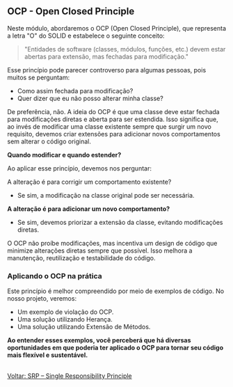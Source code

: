 ## OCP - Open Closed Principle

Neste módulo, abordaremos o OCP (Open Closed Principle), que representa a letra "O" do SOLID e estabelece o seguinte conceito: 

> "Entidades de software (classes, módulos, funções, etc.) devem estar abertas para extensão, mas fechadas para modificação." 

Esse princípio pode parecer controverso para algumas pessoas, pois muitos se perguntam: 
- Como assim fechada para modificação?
- Quer dizer que eu não posso alterar minha classe?

De preferência, não. A ideia do OCP é que uma classe deve estar fechada para modificações diretas e aberta para ser estendida. Isso significa que, ao invés de modificar uma classe existente sempre que surgir um novo requisito, devemos criar extensões para adicionar novos comportamentos sem alterar o código original. 

**Quando modificar e quando estender?**<br />

Ao aplicar esse princípio, devemos nos perguntar:<br /> 

A alteração é para corrigir um comportamento existente? 
- Se sim, a modificação na classe original pode ser necessária. 

**A alteração é para adicionar um novo comportamento?**<br /> 
- Se sim, devemos priorizar a extensão da classe, evitando modificações diretas. 

O OCP não proíbe modificações, mas incentiva um design de código que minimize alterações diretas sempre que possível. Isso melhora a manutenção, reutilização e testabilidade do código. 

### Aplicando o OCP na prática 

Este princípio é melhor compreendido por meio de exemplos de código. No nosso projeto, veremos:<br /> 

- Um exemplo de violação do OCP. 
- Uma solução utilizando Herança. 
- Uma solução utilizando Extensão de Métodos. 

**Ao entender esses exemplos, você perceberá que há diversas oportunidades em que poderia ter aplicado o OCP para tornar seu código mais flexível e sustentável.**



<br/>
<div style="display: flex; justify-content: space-between;">  
   <a href="solid-srp.md">Voltar: SRP – Single Responsibility Principle</a><br />  
</div>